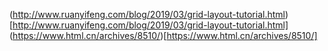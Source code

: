 (http://www.ruanyifeng.com/blog/2019/03/grid-layout-tutorial.html)[http://www.ruanyifeng.com/blog/2019/03/grid-layout-tutorial.html]
(https://www.html.cn/archives/8510/)[https://www.html.cn/archives/8510/]